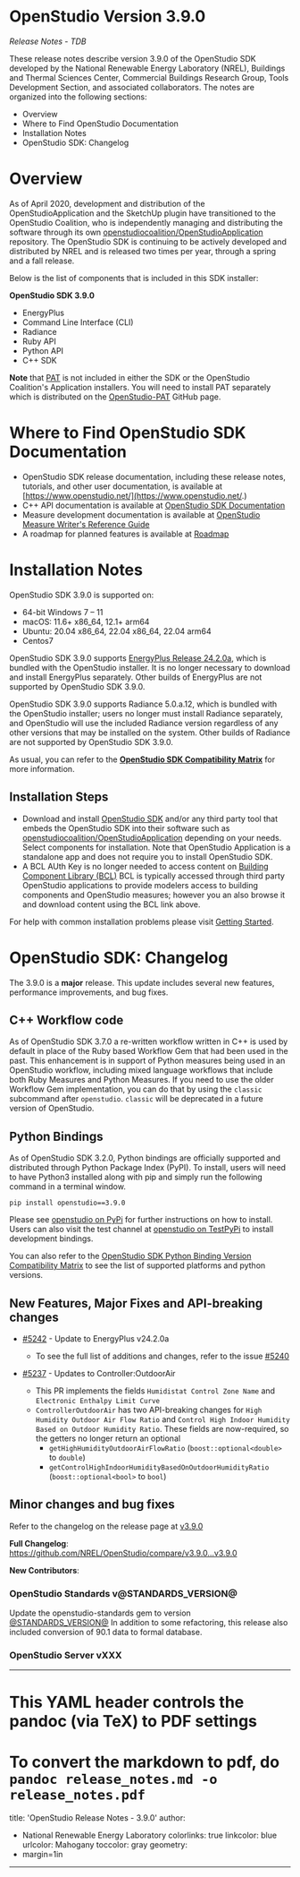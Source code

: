# OpenStudio Version 3.9.0

_Release Notes_ -  _TDB_

These release notes describe version 3.9.0 of the OpenStudio SDK developed by the National Renewable Energy Laboratory (NREL), Buildings and Thermal Sciences Center, Commercial Buildings Research Group, Tools Development Section, and associated collaborators. The notes are organized into the following sections:

-  Overview
-  Where to Find OpenStudio Documentation
-  Installation Notes
-  OpenStudio SDK: Changelog

# Overview

As of April 2020, development and distribution of the OpenStudioApplication and the SketchUp plugin have transitioned to the OpenStudio Coalition, who is independently managing and distributing the software through its own [openstudiocoalition/OpenStudioApplication](https://github.com/openstudiocoalition/OpenStudioApplication) repository. The OpenStudio SDK is continuing to be actively developed and distributed by NREL and is released two times per year, through a spring and a fall release.

Below is the list of components that is included in this SDK installer:

__**OpenStudio SDK 3.9.0**__
- EnergyPlus
- Command Line Interface (CLI)
- Radiance
- Ruby API
- Python API
- C++ SDK

**Note** that [PAT](https://github.com/NREL/OpenStudio-PAT) is not included in either the SDK or the OpenStudio Coalition's Application installers. You will need to install PAT separately which is distributed on the [OpenStudio-PAT](https://github.com/NREL/OpenStudio-PAT) GitHub page.

# Where to Find OpenStudio SDK Documentation

- OpenStudio SDK release documentation, including these release notes, tutorials, and other user documentation, is available at [https://www.openstudio.net/](https://www.openstudio.net/.)
- C++ API documentation is available at [OpenStudio SDK Documentation](https://openstudio-sdk-documentation.s3.amazonaws.com/index.html)
- Measure development documentation is available at [OpenStudio Measure Writer's Reference Guide](http://nrel.github.io/OpenStudio-user-documentation/reference/measure_writing_guide/ )
- A roadmap for planned features is available at [Roadmap](http://nrel.github.io/OpenStudio-user-documentation/getting_started/roadmap/)

# Installation Notes

OpenStudio SDK 3.9.0 is supported on:

* 64-bit Windows 7 – 11
* macOS: 11.6+ x86_64, 12.1+ arm64
* Ubuntu: 20.04 x86_64, 22.04 x86_64, 22.04 arm64
* Centos7

OpenStudio SDK 3.9.0 supports [EnergyPlus Release 24.2.0a](https://github.com/NREL/EnergyPlus/releases/tag/24.2.0a), which is bundled with the OpenStudio installer. It is no longer necessary to download and install EnergyPlus separately. Other builds of EnergyPlus are not supported by OpenStudio SDK 3.9.0.

OpenStudio SDK 3.9.0 supports Radiance 5.0.a.12, which is bundled with the OpenStudio installer; users no longer must install Radiance separately, and OpenStudio will use the included Radiance version regardless of any other versions that may be installed on the system. Other builds of Radiance are not supported by OpenStudio SDK 3.9.0.

As usual, you can refer to the **[OpenStudio SDK Compatibility Matrix](https://github.com/NREL/OpenStudio/wiki/OpenStudio-SDK-Version-Compatibility-Matrix)** for more information.


## Installation Steps

- Download and install [OpenStudio SDK](https://github.com/NREL/openstudio) and/or any third party tool that embeds the OpenStudio SDK into their software such as [openstudiocoalition/OpenStudioApplication](https://github.com/openstudiocoalition/OpenStudioApplication) depending on your needs. Select components for installation. Note that OpenStudio Application is a standalone app and does not require you to install OpenStudio SDK.
- A BCL AUth Key is no longer needed to access content on [Building Component Library (BCL)](https://bcl.nrel.gov) BCL is typically accessed through third party OpenStudio applications to provide modelers access to building components and OpenStudio measures; however you an also browse it and download content using the BCL link above.

For help with common installation problems please visit [Getting Started](http://nrel.github.io/OpenStudio-user-documentation/getting_started/getting_started/).

# OpenStudio SDK: Changelog

The 3.9.0 is a **major** release. This update includes several new features, performance improvements, and bug fixes.

## C++ Workflow code

As of OpenStudio SDK 3.7.0 a re-written workflow written in C++ is used by default in place of the Ruby based Workflow Gem that had been used in the past. This enhancement is in support of Python measures being used in an OpenStudio workflow, including mixed language workflows that include both Ruby Measures and Python Measures. If you need to use the older Workflow Gem implementation, you can do that by using the `classic` subcommand after `openstudio`. `classic` will be deprecated in a future version of OpenStudio.

## Python Bindings

As of OpenStudio SDK 3.2.0, Python bindings are officially supported and distributed through Python Package Index (PyPI). To install, users will need to have Python3 installed along with pip and simply run the following command in a terminal window.

`pip install openstudio==3.9.0`

Please see [openstudio on PyPi](https://pypi.org/project/openstudio/) for further instructions on how to install. Users can also visit the test channel at [openstudio on TestPyPi](https://test.pypi.org/project/openstudio/) to install development bindings.

You can also refer to the [OpenStudio SDK Python Binding Version Compatibility Matrix](https://github.com/NREL/OpenStudio/wiki/OpenStudio-SDK-Python-Binding-Version-Compatibility-Matrix) to see the list of supported platforms and python versions.

## New Features, Major Fixes and API-breaking changes

* [#5242](https://github.com/NREL/OpenStudio/pull/5242) - Update to EnergyPlus v24.2.0a
    * To see the full list of additions and changes, refer to the issue [#5240](https://github.com/NREL/OpenStudio/issues/5240)

* [#5237](https://github.com/NREL/OpenStudio/pull/5237) - Updates to Controller:OutdoorAir
    * This PR implements the fields `Humidistat Control Zone Name` and `Electronic Enthalpy Limit Curve`
    * `ControllerOutdoorAir` has two API-breaking changes for `High Humidity Outdoor Air Flow Ratio` and `Control High Indoor Humidity Based on Outdoor Humidity Ratio`. These fields are now-required, so the getters no longer return an optional
        * `getHighHumidityOutdoorAirFlowRatio` (`boost::optional<double>` to `double`)
        * `getControlHighIndoorHumidityBasedOnOutdoorHumidityRatio` (`boost::optional<bool>` to `bool`)

## Minor changes and bug fixes

Refer to the changelog on the release page at [v3.9.0](https://github.com/NREL/OpenStudio/releases/v3.9.0)

**Full Changelog**: https://github.com/NREL/OpenStudio/compare/v3.9.0...v3.9.0

**New Contributors**:

### OpenStudio Standards v@STANDARDS_VERSION@

Update the openstudio-standards gem to version [@STANDARDS_VERSION@](https://github.com/NREL/openstudio-standards/releases/tag/v@STANDARDS_VERSION@)
In addition to some refactoring, this release also included conversion of 90.1 data to formal database.


### OpenStudio Server vXXX




---
# This YAML header controls the pandoc (via TeX) to PDF settings
# To convert the markdown to pdf, do `pandoc release_notes.md -o release_notes.pdf`
title:  'OpenStudio Release Notes - 3.9.0'
author:
- National Renewable Energy Laboratory
colorlinks: true
linkcolor: blue
urlcolor: Mahogany
toccolor: gray
geometry:
- margin=1in
---
